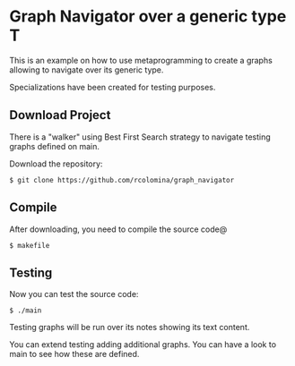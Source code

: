 # Graph Navigator over a generic type T

This is an example on how to use metaprogramming to create a graphs allowing to navigate over its generic type.

Specializations have been created for testing purposes.

## Download Project
There is a "walker" using Best First Search strategy to navigate testing graphs defined on main. 

Download the repository:

`$ git clone https://github.com/rcolomina/graph_navigator`

## Compile

After downloading, you need to compile the source code@ 

`$ makefile`

## Testing
Now you can test the source code:

`$ ./main`

Testing graphs will be run over its notes showing its text content.

You can extend testing adding additional graphs. You can have a look to main to see how these are defined.

